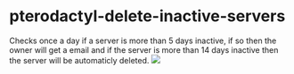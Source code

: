 # pterodactyl-delete-inactive-servers

Checks once a day if a server is more than 5 days inactive, if so then the owner will get a email and if the server is more than 14 days inactive then the server will be automaticly deleted.
<img src="https://cdn.discordapp.com/attachments/991091747662749709/991661460746932365/unknown.png">
